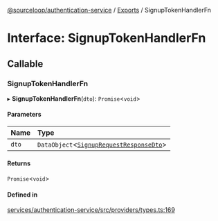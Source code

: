 [@sourceloop/authentication-service](../README.md) / [Exports](../modules.md) / SignupTokenHandlerFn

# Interface: SignupTokenHandlerFn

## Callable

### SignupTokenHandlerFn

▸ **SignupTokenHandlerFn**(`dto`): `Promise`<`void`\>

#### Parameters

| Name | Type |
| :------ | :------ |
| `dto` | `DataObject`<[`SignupRequestResponseDto`](../classes/SignupRequestResponseDto.md)\> |

#### Returns

`Promise`<`void`\>

#### Defined in

[services/authentication-service/src/providers/types.ts:169](https://github.com/sourcefuse/loopback4-microservice-catalog/blob/a84fe677/services/authentication-service/src/providers/types.ts#L169)
